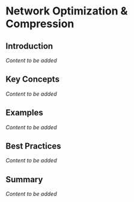 # Network Optimization & Compression

## Introduction

*Content to be added*

## Key Concepts

*Content to be added*

## Examples

*Content to be added*

## Best Practices

*Content to be added*

## Summary

*Content to be added*

